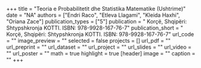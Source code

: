 +++
title = "Teoria e Probabilitetit dhe Statistika Matematike (Ushtrime)"
date = "NA"
authors = ["Endri Raco", "Etleva Llagami", "Kleida Haxhi", "Oriana Zace"]
publication_types = ["5"]
publication = " Korçë, Shqipëri: Shtypshkronja KOTTI. ISBN: 978-9928-167-76-7"
publication_short = " Korçë, Shqipëri: Shtypshkronja KOTTI. ISBN: 978-9928-167-76-7"
url_code = ""
image_preview = ""
selected = false
projects = []
url_pdf = ""
url_preprint = ""
url_dataset = ""
url_project = ""
url_slides = ""
url_video = ""
url_poster = ""
math = true
highlight = true
[header]
image = ""
caption = ""
+++
